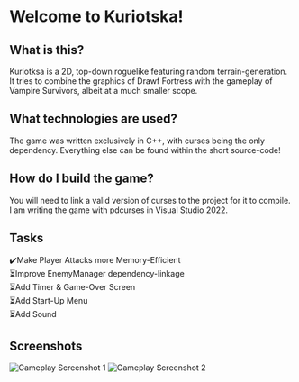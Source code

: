 # Welcome to Kuriotska!
## What is this?
Kuriotksa is a 2D, top-down roguelike featuring random terrain-generation. It tries to combine the graphics of Drawf Fortress with the gameplay of Vampire Survivors, albeit at a much smaller scope.
## What technologies are used?
The game was written exclusively in C++, with curses being the only dependency. Everything else can be found within the short source-code!
## How do I build the game?
You will need to link a valid version of curses to the project for it to compile. I am writing the game with pdcurses in Visual Studio 2022.
## Tasks
✔️Make Player Attacks more Memory-Efficient
<br>
⏳Improve EnemyManager dependency-linkage
<br>
⏳Add Timer & Game-Over Screen
<br>
⏳Add Start-Up Menu
<br>
⏳Add Sound
## Screenshots
![Gameplay Screenshot 1](https://i.imgur.com/DqXtiR0.png)
![Gameplay Screenshot 2](https://i.imgur.com/dK9cnoY.png)
